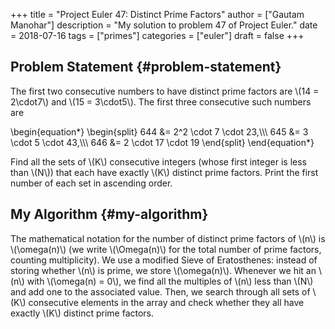 +++
title = "Project Euler 47: Distinct Prime Factors"
author = ["Gautam Manohar"]
description = "My solution to problem 47 of Project Euler."
date = 2018-07-16
tags = ["primes"]
categories = ["euler"]
draft = false
+++

## Problem Statement {#problem-statement}

The first two consecutive numbers to have distinct prime factors are \\(14 =
2\cdot7\\) and \\(15 = 3\cdot5\\). The first three consecutive such numbers are

\begin{equation\*}
\begin{split}
644 &= 2^2 \cdot 7 \cdot 23,\\\\\\
645 &= 3 \cdot 5 \cdot 43,\\\\\\
646 &= 2 \cdot 17 \cdot 19
\end{split}
\end{equation\*}

Find all the sets of \\(K\\) consecutive integers (whose first integer is less than
\\(N\\)) that each have exactly
\\(K\\) distinct prime factors. Print the first number of each set in ascending
order.


## My Algorithm {#my-algorithm}

The mathematical notation for the number of distinct prime factors of \\(n\\) is
\\(\omega(n)\\) (we write \\(\Omega(n)\\) for the total number of prime factors, counting
multiplicity). We use a modified Sieve of Eratosthenes: instead of storing
whether \\(n\\) is prime, we store \\(\omega(n)\\). Whenever we hit an \\(n\\) with
\\(\omega(n) = 0\\), we find all the multiples of \\(n\\) less than \\(N\\) and add one to
the associated value. Then, we search through all sets of \\(K\\) consecutive
elements in the array and check whether they all have exactly \\(K\\) distinct prime
factors.